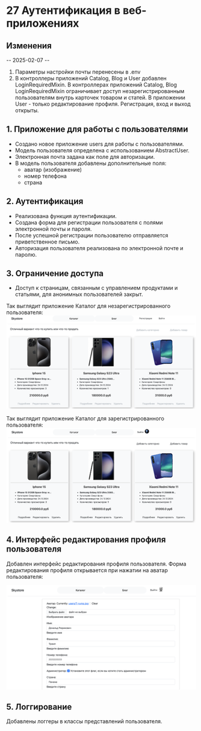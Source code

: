 # 27 Аутентификация в веб-приложениях

## Изменения
-- 2025-02-07 --
1. Параметры настройки почты перенесены в .env
2. В контроллеры приложений Catalog, Blog и User добавлен LoginRequiredMixin. В контроллерах приложений Catalog, Blog
LoginRequiredMixin ограничивает доступ незарегистрированным пользователям внутрь карточек товаром и статей. В 
приложении User - только редактирование профиля. Регистрация, вход и выход открыты.


## 1. Приложение для работы с пользователями
* Создано новое приложение users для работы с пользователями.
* Модель пользователя определена с использованием AbstractUser.
* Электронная почта задана как поле для авторизации.
* В модель пользователя добавлены дополнительные поля:
    - аватар (изображение)
    - номер телефона
    - страна

## 2. Аутентификация
* Реализована функция аутентификации.
* Создана форма для регистрации пользователя с полями электронной почты и пароля.
* После успешной регистрации пользователю отправляется приветственное письмо.
* Авторизация пользователя реализована по электронной почте и паролю.

## 3. Ограничение доступа
* Доступ к страницам, связанным с управлением продуктами и статьями, для анонимных пользователей закрыт.

Так выглядит приложение Каталог для незарегистрированного пользователя:
![Страница приложения Каталог для незарегистрированного пользователя](/media/readme_pic/catalog_unregister_user.png)


Так выглядит приложение Каталог для зарегистрированного пользователя:
![Страница приложения Каталог для зарегистрированного пользователя](/media/readme_pic/catalog_register_user.png)

## 4. Интерфейс редактирования профиля пользователя
Добавлен интерфейс редактирования профиля пользователя.
Форма редактирования профиля открывается при нажатии на аватар пользователя:

![Страница приложения Каталог для зарегистрированного пользователя](/media/readme_pic/user_update.png)

## 5. Логгирование
Добавлены логгеры в классы представлений пользователя.